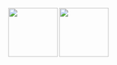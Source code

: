 <p align="left"> 
  <img height="100" align="left" src="https://github-readme-stats.vercel.app/api/top-langs/?username=Jikky1618&layout=compact&show_icons=true&theme=github_dark" />
  <img height="100" align="left" src="https://github-readme-stats.vercel.app/api?username=Jikky1618&theme=github_dark&show_icons=ture" />
</p>
